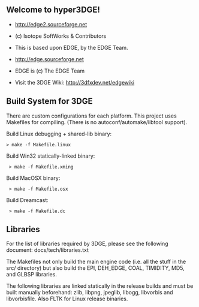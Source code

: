 Welcome to hyper3DGE!
---------------------

* http://edge2.sourceforge.net
* (c) Isotope SoftWorks & Contributors

* This is based upon EDGE, by the EDGE Team.
* http://edge.sourceforge.net
* EDGE is (c) The EDGE Team

* Visit the 3DGE Wiki: http://3dfxdev.net/edgewiki


Build System for 3DGE
---------------------

There are custom configurations for each platform. This project uses Makefiles for compiling.
(There is no autoconf/automake/libtool support).

Build Linux debugging + shared-lib binary:

    > make -f Makefile.linux

Build Win32 statically-linked binary:

     > make -f Makefile.xming

Build MacOSX binary:
 
     > make -f Makefile.osx

Build Dreamcast:

     > make -f Makefile.dc


Libraries
---------

For the list of libraries required by 3DGE, please see the
following document: docs/tech/libraries.txt

The Makefiles not only build the main engine code
(i.e. all the stuff in the src/ directory) but also build
the EPI, DEH_EDGE, COAL, TIMIDITY, MD5, and GLBSP libraries.

The following libraries are linked statically in the
release builds and must be built manually beforehand:
zlib, libpng, jpeglib, libogg, libvorbis and libvorbisfile.
Also FLTK for Linux release binaries.
